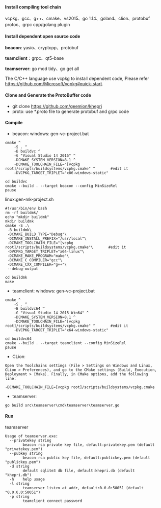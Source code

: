 #### Install compiling tool chain

vcpkg、gcc、g++、cmake、vs2015、go 1.14、goland、clion、protobuf protoc、grpc cpp/golang plugin

#### Install dependent open source code

**beacon**: yasio、cryptopp、protobuf

**teamclient**：grpc、qt5-base

**teamserver**: go mod tidy、go get all

The C/C++ language use vcpkg  to install dependent code, Please refer https://github.com/Microsoft/vcpkg#quick-start.


#### Clone and Generate the ProtoBuffer code
- git clone https://github.com/geemion/khepri
- proto: use *.proto file to generate protobuf and grpc code

#### Compile
- beacon:
windows: gen-vc-project.bat
```
cmake ^
    -S . ^
    -B buildvc ^
    -G "Visual Studio 14 2015" ^
    -DCMAKE_SYSTEM_VERSION=8.1 ^
    -DCMAKE_TOOLCHAIN_FILE="[vcpkg root]/scripts/buildsystems/vcpkg.cmake" ^       #edit it
    -DVCPKG_TARGET_TRIPLET="x86-windows-static"

cd buildvc
cmake --build . --target beacon --config MinSizeRel
pause
```

linux:gen-mk-project.sh
```
#!/usr/bin/env bash
rm -rf buildmk/
echo "mkdir buildmk"
mkdir buildmk
cmake -S .\
 -B buildmk\
 -DCMAKE_BUILD_TYPE="Debug"\
 -DCMAKE_INSTALL_PREFIX="/usr/local"\
 -DCMAKE_TOOLCHAIN_FILE="[vcpkg root]/scripts/buildsystems/vcpkg.cmake"\       #edit it
 -DVCPKG_TARGET_TRIPLET="x64-linux"\
 -DCMAKE_MAKE_PROGRAM="make"\
 -DCMAKE_C_COMPILER="gcc"\
 -DCMAKE_CXX_COMPILER="g++"\
 --debug-output

cd buildmk
make
```
- teamclient:
windows: gen-vc-project.bat
```
cmake ^
    -S . ^
    -B buildvc64 ^
    -G "Visual Studio 14 2015 Win64" ^
    -DCMAKE_SYSTEM_VERSION=8.1 ^
    -DCMAKE_TOOLCHAIN_FILE="[vcpkg root]/scripts/buildsystems/vcpkg.cmake" ^       #edit it
    -DVCPKG_TARGET_TRIPLET="x64-windows-static"

cd buildvc64
cmake --build . --target teamclient --config MinSizeRel
pause
```

- CLion:
```
Open the Toolchains settings (File > Settings on Windows and Linux, CLion > Preferences), and go to the CMake settings (Build, Execution, Deployment > CMake). Finally, in CMake options, add the following line:

-DCMAKE_TOOLCHAIN_FILE=[vcpkg root]/scripts/buildsystems/vcpkg.cmake
```

- teamserver:
```
go build src\teamserver\cmd\teamserver\teamserver.go
```

#### Run
teamserver
```
Usage of teamserver.exe:
  --privatekey string
        beacon rsa private key file, default:privatekey.pem (default "privatekey.pem")
  --pubkey string
        beacon rsa public key file, default:publickey.pem (default "publickey.pem")
  -d string
        default sqlite3 db file, default:khepri.db (default "khepri.db")
  -h    help usage
  -l string
        teamserver listen at addr, default:0.0.0:50051 (default "0.0.0.0:50051")
  -p string
        teamclient connect password
```